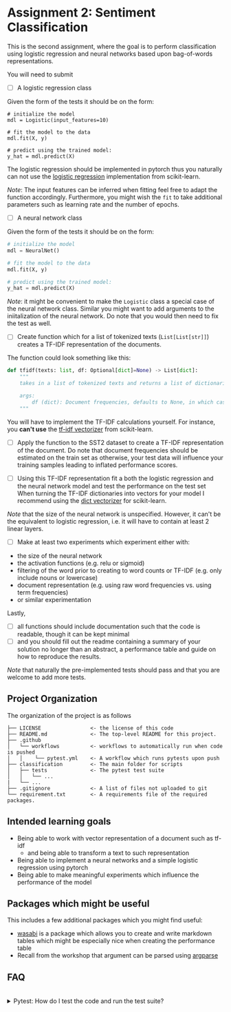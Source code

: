 

# Assignment 2: Sentiment Classification
This is the second assignment, where the goal is to perform classification using logistic regression and neural networks based upon bag-of-words representations.

You will need to submit

- [ ] A logistic regression class


Given the form of the tests it should be on the form:
```
# initialize the model
mdl = Logistic(input_features=10)

# fit the model to the data
mdl.fit(X, y)

# predict using the trained model:
y_hat = mdl.predict(X)
```

The logistic regression should be implemented in pytorch thus you naturally can not use the [logistic regression](https://scikit-learn.org/stable/modules/generated/sklearn.linear_model.LogisticRegression.html) implementation from scikit-learn.

*Note*: The input features can be inferred when fitting feel free to adapt the function accordingly. Furthermore, you might wish the `fit` to take additional parameters such as learning rate and the number of epochs. 


- [ ] A neural network class

Given the form of the tests it should be on the form:

```py
# initialize the model
mdl = NeuralNet()

# fit the model to the data
mdl.fit(X, y)

# predict using the trained model:
y_hat = mdl.predict(X)
```

*Note*: it might be convenient to make the `Logistic` class a special case of the neural network class. Similar you might want to add arguments to the iniitalization of the neural network. Do note that you would then need to fix the test as well.

- [ ] Create function which for a list of tokenized texts (`List[List[str]]`) creates a TF-IDF representation of the documents.

The function could look something like this:
```py
def tfidf(texts: list, df: Optional[dict]=None) -> List[dict]:
    """
    takes in a list of tokenized texts and returns a list of dictionaries

    args:
        df (dict): Document frequencies, defaults to None, in which case it is estimated from the texts.
    """
```

You will have to implement the TF-IDF calculations yourself. For instance, you **can't use** the [tf-idf vectorizer](https://scikit-learn.org/stable/modules/generated/sklearn.feature_extraction.text.TfidfVectorizer.html) from scikit-learn. 

- [ ] Apply the function to the SST2 dataset to create a TF-IDF representation of the document.
Do note that document frequencies should be estimated on the train set as otherwise, your test data will influence your training samples leading to inflated performance scores.


- [ ] Using this TF-IDF representation fit a both the logistic regression and the neural network model and test the performance on the test set
When turning the TF-IDF dictionaries into vectors for your model I recommend using the [dict vectorizer](https://scikit-learn.org/stable/modules/generated/sklearn.feature_extraction.DictVectorizer.html) for scikit-learn.

*Note* that the size of the neural network is unspecified. However, it can't be the equivalent to logistic regression, i.e. it will have to contain at least 2 linear layers.

- [ ] Make at least two experiments which experiment either with:
- the size of the neural network
- the activation functions (e.g. relu or sigmoid)
- filtering of the word prior to creating to word counts or TF-IDF (e.g. only include nouns or lowercase)
- document representation (e.g. using raw word frequencies vs. using term frequencies)
- or similar experimentation

Lastly, 
  - [ ] all functions should include documentation such that the code is readable, though it can be kept minimal
  - [ ] and you should fill out the readme containing a summary of your solution no longer than an abstract, a performance table and guide on how to reproduce the results.

*Note* that naturally the pre-implemented tests should pass and that you are welcome to add more tests.


## Project Organization
The organization of the project is as follows

```
├── LICENSE                <- the license of this code
├── README.md              <- The top-level README for this project.
├── .github            
│   └── workflows          <- workflows to automatically run when code is pushed
│   │    └── pytest.yml    <- A workflow which runs pytests upon push
├── classification         <- The main folder for scripts
│   ├── tests              <- The pytest test suite
│   │   └── ...
|   └── ...
├── .gitignore             <- A list of files not uploaded to git
└── requirement.txt        <- A requirements file of the required packages.
```


## Intended learning goals
- Being able to work with vector representation of a document such as tf-idf
  - and being able to transform a text to such representation
- Being able to implement a neural networks and a simple logistic regression using pytorch
- Being able to make meaningful experiments which influence the performance of the model


## Packages which might be useful
This includes a few additional packages which you might find useful: 

- [wasabi](https://pypi.org/project/wasabi/) is a package which allows you to create and write markdown tables which might be especially nice when creating the performance table
- Recall from the workshop that argument can be parsed using [argparse](https://docs.python.org/3/library/argparse.html)


## FAQ

<br /> 

<details>
  <summary> Pytest: How do I test the code and run the test suite?</summary>

To run the test suite (pytests) you will need to install the required dependencies. This can be done using 


```
pip install -r requirements.txt
pip install pytest

python -m pytest
```

which will run all the test in the `tests` folder.

Specific tests can be run using:

```
python -m pytest path/to/test_script.py
```

**VS Code**
You can also run your test directly in VS Code. See the guide on the [pytest integration](https://code.visualstudio.com/docs/python/testing) here.

**Code Coverage**
If you want to check code coverage you can run the following:
```
pip install pytest-cov

python -m pytest --cov=.
```



</details>


<br /> 
